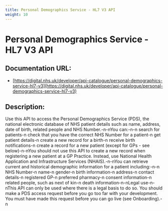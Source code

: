```yaml
---
title: Personal Demographics Service - HL7 V3 API
weight: 10
---
```


# Personal Demographics Service - HL7 V3 API

## Documentation URL:
 - [https://digital.nhs.uk/developer/api-catalogue/personal-demographics-service-hl7-v3](https://digital.nhs.uk/developer/api-catalogue/personal-demographics-service-hl7-v3)

## Description:
Use this API to access the Personal Demographics Service (PDS), the national electronic database of NHS patient details such as name, address, date of birth, related people and NHS Number.-n-nYou can:-n-n    search for patients-n    check that you have the correct NHS Number for a patient-n    get patient details-n    create a new record for a birth-n    receive birth notifications-n    create a record for a new patient (except for GPs - see below)-n-nYou should not use this API to create a new record when registering a new patient at a GP Practice. Instead, use National Health Application and Infrastructure Services (NHAIS).-n-nYou can retrieve current and historical demographic information for a patient including:-n-n    NHS Number-n    name-n    gender-n    birth information-n    address-n    contact details-n    registered GP-n    preferred pharmacy-n    consent information-n    related people, such as next of kin-n    death information-n-nLegal use-n-nThis API can only be used where there is a legal basis to do so. You should make a PDS access request before you go too far with your development. You must have made this request before you can go live (see Onboarding).-n

